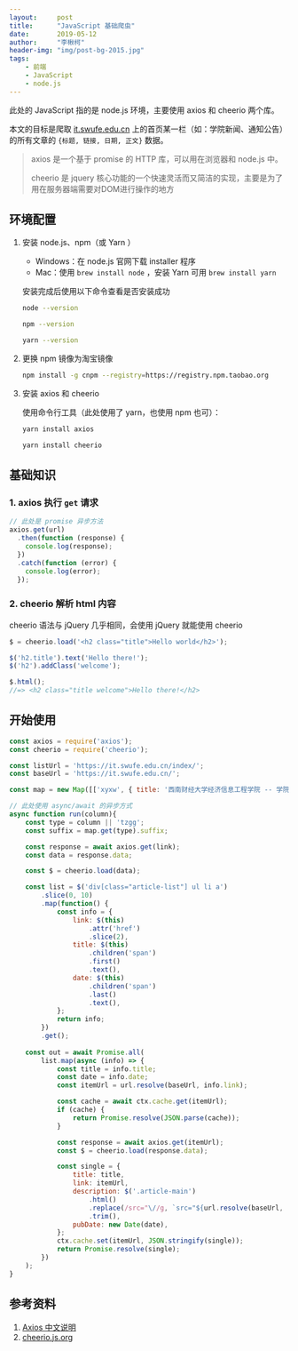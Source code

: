 ```yaml
---
layout:     post
title:      "JavaScript 基础爬虫"
date:       2019-05-12
author:     "李楸柯"
header-img: "img/post-bg-2015.jpg"
tags:
    - 前端
    - JavaScript
    - node.js
---
```


此处的 JavaScript 指的是 node.js 环境，主要使用 axios 和 cheerio 两个库。

本文的目标是爬取 [it.swufe.edu.cn](https://it.swufe.edu.cn) 上的首页某一栏（如：学院新闻、通知公告）的所有文章的 `{标题, 链接, 日期, 正文}` 数据。

> axios 是一个基于 promise 的 HTTP 库，可以用在浏览器和 node.js 中。
>
> cheerio 是 jquery 核心功能的一个快速灵活而又简洁的实现，主要是为了用在服务器端需要对DOM进行操作的地方

## 环境配置

1. 安装 node.js、npm（或 Yarn ）

   - Windows：在 node.js 官网下载 installer 程序
   - Mac：使用 `brew install node` ，安装 Yarn 可用 `brew install yarn`

   安装完成后使用以下命令查看是否安装成功

   ```bash
   node --version
   
   npm --version
   
   yarn --version
   ```

2. 更换 npm 镜像为淘宝镜像

   ```bash
   npm install -g cnpm --registry=https://registry.npm.taobao.org
   ```

3. 安装 axios 和 cheerio

   使用命令行工具（此处使用了 yarn，也使用 npm 也可）：

   ```bash
   yarn install axios
   
   yarn install cheerio
   ```

## 基础知识

### 1. axios 执行 `get` 请求

```javascript
// 此处是 promise 异步方法
axios.get(url)
  .then(function (response) {
    console.log(response);
  })
  .catch(function (error) {
    console.log(error);
  });
```

### 2. cheerio 解析 html 内容

cheerio 语法与 jQuery 几乎相同，会使用 jQuery 就能使用 cheerio

```javascript
$ = cheerio.load('<h2 class="title">Hello world</h2>');

$('h2.title').text('Hello there!');
$('h2').addClass('welcome');

$.html();
//=> <h2 class="title welcome">Hello there!</h2>
```

## 开始使用

```javascript
const axios = require('axios');
const cheerio = require('cheerio');

const listUrl = 'https://it.swufe.edu.cn/index/';
const baseUrl = 'https://it.swufe.edu.cn/';

const map = new Map([['xyxw', { title: '西南财经大学经济信息工程学院 -- 学院新闻', suffix: 'xyxw.htm' }], ['tzgg', { title: '西南财经大学经济信息工程学院 -- 通知公告', suffix: 'tzgg.htm' }]]);

// 此处使用 async/await 的异步方式
async function run(column){
    const type = column || 'tzgg';
    const suffix = map.get(type).suffix;

    const response = await axios.get(link);
    const data = response.data;

    const $ = cheerio.load(data);

    const list = $('div[class="article-list"] ul li a')
        .slice(0, 10)
        .map(function() {
            const info = {
                link: $(this)
                    .attr('href')
                    .slice(2),
                title: $(this)
                    .children('span')
                    .first()
                    .text(),
                date: $(this)
                    .children('span')
                    .last()
                    .text(),
            };
            return info;
        })
        .get();
  
  	const out = await Promise.all(
        list.map(async (info) => {
            const title = info.title;
            const date = info.date;
            const itemUrl = url.resolve(baseUrl, info.link);

            const cache = await ctx.cache.get(itemUrl);
            if (cache) {
                return Promise.resolve(JSON.parse(cache));
            }

            const response = await axios.get(itemUrl);
            const $ = cheerio.load(response.data);

            const single = {
                title: title,
                link: itemUrl,
                description: $('.article-main')
                    .html()
                    .replace(/src="\//g, `src="${url.resolve(baseUrl, '.')}`)
                    .trim(),
                pubDate: new Date(date),
            };
            ctx.cache.set(itemUrl, JSON.stringify(single));
            return Promise.resolve(single);
        })
    );
}
```

## 参考资料

1. [Axios 中文说明](https://www.kancloud.cn/yunye/axios/234845)
2. [cheerio.js.org](https://cheerio.js.org/)

